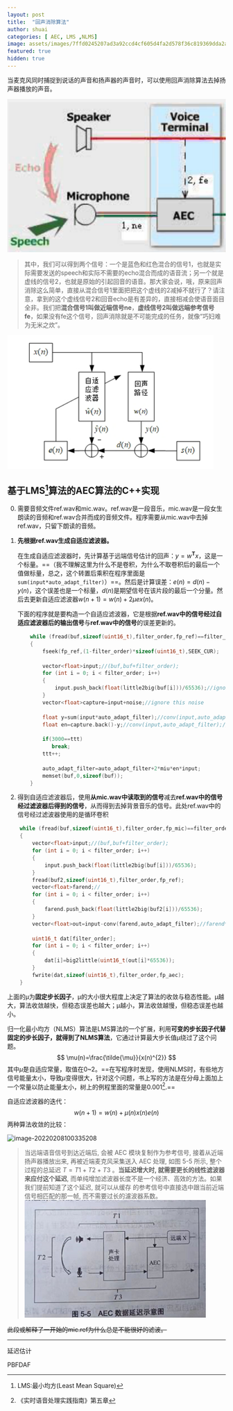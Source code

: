 ```yaml
---
layout: post
title:  "回声消除算法"
author: shuai
categories: [ AEC, LMS ,NLMS]
image: assets/images/7ffd0245207ad3a92ccd4cf605d4fa2d578f36c819369dda2a114872615c3820.png
featured: true
hidden: true
---
```


当麦克风同时捕捉到说话的声音和扬声器的声音时，可以使用回声消除算法去掉扬声器播放的声音。

![picture 4](../assets/images/bc8c3e429b455a6750729c5512f83cb349d2f4d942e4d8d1f0ea1fe7e6f40a04.png)  
>其中，我们可以得到两个信号：一个是蓝色和红色混合的信号1，也就是实际需要发送的speech和实际不需要的echo混合而成的语音流；另一个就是虚线的信号2，也就是原始的引起回音的语音。那大家会说，哦，原来回声消除这么简单，直接从混合信号1里面把把这个虚线的2减掉不就行了？请注意，拿到的这个虚线信号2和回音echo是有差异的，直接相减会使语音面目全非。我们把**混合信号1叫做近端信号ne**，**虚线信号2叫做远端参考信号fe**，如果没有fe这个信号，回声消除就是不可能完成的任务，就像“巧妇难为无米之炊”。

![picture 5](../assets/images/7ffd0245207ad3a92ccd4cf605d4fa2d578f36c819369dda2a114872615c3820.png)  

## 基于LMS[^1]算法的AEC算法的C++实现

0. 需要音频文件ref.wav和mic.wav。ref.wav是一段音乐，mic.wav是一段女生朗读的音频和ref.wav合并而成的音频文件。程序需要从mic.wav中去掉ref.wav，只留下朗读的音频。

1. **先根据ref.wav生成自适应滤波器。**

   在生成自适应滤波器时，先计算基于远端信号估计的回声：$y=w^{\mathbf{T}} x$，这是一个标量。==（我不理解这里为什么不是卷积，为什么不取卷积后的最后一个值做标量，总之，这个转置后乘积在程序里面是 `sum(input*auto_adapt_filter)`）==。然后是计算误差：$e(n)=d(n)-y(n)$，这个误差也是一个标量，$d(n)$是期望信号在该片段的最后一个分量。然后去更新自适应滤波器$w(n+1)=w(n)+2 \mu e x(n)$。

   下面的程序就是要构造一个自适应滤波器，它是根据**ref.wav中的信号经过自适应滤波器后的输出信号**与**ref.wav中的信号**的误差更新的。

   ```c++
       while (fread(buf,sizeof(uint16_t),filter_order,fp_ref)==filter_order)
       {
           fseek(fp_ref,(1-filter_order)*sizeof(uint16_t),SEEK_CUR);
   
           vector<float>input;//(buf,buf+filter_order);
           for (int i = 0; i < filter_order; i++)
           {
               input.push_back(float(little2big(buf[i]))/65536);//ignore little2big
           }
           vector<float>capture=input+noise;//ignore this noise
           
           float y=sum(input*auto_adapt_filter);//conv(input,auto_adapt_filter).back();//
           float en=capture.back()-y;//conv(input,auto_adapt_filter);//capture-auto_adapt_filter*input;
          
           if(3000==ttt)
              break;
           ttt++;
   
           auto_adapt_filter=auto_adapt_filter+2*miu*en*input;
           memset(buf,0,sizeof(buf));
       }
   ```

   

2. 得到自适应滤波器后，使用**从mic.wav中读取到的信号**减去**ref.wav中的信号经过滤波器后得到的信号**，从而得到去掉背景音乐的信号。此处ref.wav中的信号经过滤波器使用的是循环卷积

```c++
	while (fread(buf,sizeof(uint16_t),filter_order,fp_mic)==filter_order)
    {
        vector<float>input;//(buf,buf+filter_order);
        for (int i = 0; i < filter_order; i++)
        {
            input.push_back(float(little2big(buf[i]))/65536);
        }
        fread(buf2,sizeof(uint16_t),filter_order,fp_ref);
        vector<float>farend;//
        for (int i = 0; i < filter_order; i++)
        {
            farend.push_back(float(little2big(buf2[i]))/65536);
        }
        vector<float>out=input-conv(farend,auto_adapt_filter);//farend*auto_adapt_filter;//

        uint16_t dat[filter_order];
        for (int i = 0; i < filter_order; i++)
        {
            dat[i]=big2little(uint16_t(out[i]*65536));
        }
        fwrite(dat,sizeof(uint16_t),filter_order,fp_aec);
    }
```

上面的μ为**固定步长因子**，μ的大小很大程度上决定了算法的收敛与稳态性能。μ越大，算法收敛越快，但稳态误差也越大；μ越小，算法收敛越慢，但稳态误差也越小。

归一化最小均方（NLMS）算法是LMS算法的一个扩展，利用**可变的步长因子代替固定的步长因子，就得到了NLMS算法**，它通过计算最大步长值μ绕过了这个问题。
$$
\mu(n)=\frac{\tilde{\mu}}{x(n)^{2}}
$$
其中$\tilde{\mu}$是自适应常量，取值在0~2。==在写程序时发现，使用NLMS时，有些地方信号能量太小，导致$\mu$变得很大，针对这个问题，书上写的方法是在分母上面加上一个常量以防止能量太小，树上的例程里面的常量是0.001[^2].==

自适应滤波器的迭代：
$$
w(n+1)=w(n)+\mu(n) x(n) e(n)
$$
两种算法收敛的比较：

![image-20220208100335208](AEC算法.assets/image-20220208100335208.png)

>  当远端语音信号到达近端后, 会被 AEC 模块复制作为参考信号, 接着从近端扬声器播放出来, 再被近端麦克风采集送入 $\mathrm{AEC}$ 处理, 如图 5-5 所示, 整个过程的总延迟 $T=T 1+T 2+T 3$ 。**当延迟增大时, 就需要更长的线性滤波器来应付这个延迟**, 而单纯增加滤波器长度不是一个经济、高效的方法。如果我们提前知道了这个延迟, 就可以从缓存 的参考信号中直接选中跟当前近端信号相匹配的那一帧, 而不需要过长的濾波器系数。
>![picture 3](../assets/images/567f28f227416bab5d3b420c79025cf5d6d63cfa9e131247b218ab5c1d399ad2.png)  




~~此段或解释了一开始的mic.ref为什么总是不能很好的滤波。~~

---

延迟估计

PBFDAF


[^1]: LMS:最小均方(Least Mean Square)

[^2]: 《实时语音处理实践指南》第五章
